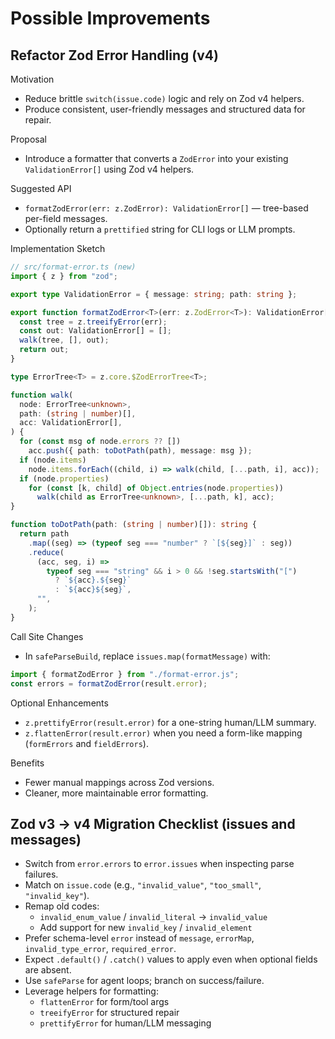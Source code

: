 # Possible Improvements

## Refactor Zod Error Handling (v4)

Motivation

-   Reduce brittle `switch(issue.code)` logic and rely on Zod v4 helpers.
-   Produce consistent, user-friendly messages and structured data for
    repair.

Proposal

-   Introduce a formatter that converts a `ZodError` into your existing
    `ValidationError[]` using Zod v4 helpers.

Suggested API

-   `formatZodError(err: z.ZodError): ValidationError[]` — tree-based
    per-field messages.
-   Optionally return a `prettified` string for CLI logs or LLM prompts.

Implementation Sketch

```ts
// src/format-error.ts (new)
import { z } from "zod";

export type ValidationError = { message: string; path: string };

export function formatZodError<T>(err: z.ZodError<T>): ValidationError[] {
  const tree = z.treeifyError(err);
  const out: ValidationError[] = [];
  walk(tree, [], out);
  return out;
}

type ErrorTree<T> = z.core.$ZodErrorTree<T>;

function walk(
  node: ErrorTree<unknown>,
  path: (string | number)[],
  acc: ValidationError[],
) {
  for (const msg of node.errors ?? [])
    acc.push({ path: toDotPath(path), message: msg });
  if (node.items)
    node.items.forEach((child, i) => walk(child, [...path, i], acc));
  if (node.properties)
    for (const [k, child] of Object.entries(node.properties))
      walk(child as ErrorTree<unknown>, [...path, k], acc);
}

function toDotPath(path: (string | number)[]): string {
  return path
    .map((seg) => (typeof seg === "number" ? `[${seg}]` : seg))
    .reduce(
      (acc, seg, i) =>
        typeof seg === "string" && i > 0 && !seg.startsWith("[")
          ? `${acc}.${seg}`
          : `${acc}${seg}`,
      "",
    );
}
```

Call Site Changes

-   In `safeParseBuild`, replace `issues.map(formatMessage)` with:

```ts
import { formatZodError } from "./format-error.js";
const errors = formatZodError(result.error);
```

Optional Enhancements

-   `z.prettifyError(result.error)` for a one-string human/LLM summary.
-   `z.flattenError(result.error)` when you need a form-like mapping
    (`formErrors` and `fieldErrors`).

Benefits

-   Fewer manual mappings across Zod versions.
-   Cleaner, more maintainable error formatting.

## Zod v3 → v4 Migration Checklist (issues and messages)

-   Switch from `error.errors` to `error.issues` when inspecting parse
    failures.
-   Match on `issue.code` (e.g., `"invalid_value"`, `"too_small"`,
    `"invalid_key"`).
-   Remap old codes:
    -   `invalid_enum_value` / `invalid_literal` → `invalid_value`
    -   Add support for new `invalid_key` / `invalid_element`
-   Prefer schema-level `error` instead of `message`, `errorMap`,
    `invalid_type_error`, `required_error`.
-   Expect `.default()` / `.catch()` values to apply even when optional
    fields are absent.
-   Use `safeParse` for agent loops; branch on success/failure.
-   Leverage helpers for formatting:
    -   `flattenError` for form/tool args
    -   `treeifyError` for structured repair
    -   `prettifyError` for human/LLM messaging

